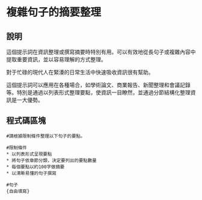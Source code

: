 # 複雜句子的摘要整理

## 說明
這個提示詞在資訊整理或撰寫摘要時特別有用。可以有效地從長句子或複雜內容中提取重要資訊，並以容易理解的方式整理。

對于忙碌的現代人在緊湊的日常生活中快速吸收資訊很有幫助。

這個提示詞可以應用在各種場合，如學術論文、商業報告、新聞整理和會議記錄等。特別是通過以列表形式整理要點，使資訊一目瞭然，並通過分節結構化整理資訊是一大優勢。

## 程式碼區塊

```plaintext
#請根據限制條件整理以下句子的要點。

#限制條件
* 以列表形式呈現要點
* 將句子依章節分類，決定要列出的要點數量
* 每個要點以約100字做摘要
* 以清晰易懂的句子撰寫

#句子
{自由填寫}
